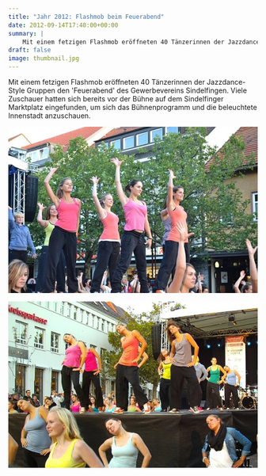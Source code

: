 ```yaml
---
title: "Jahr 2012: Flashmob beim Feuerabend"
date: 2012-09-14T17:40:00+00:00
summary: |
    Mit einem fetzigen Flashmob eröffneten 40 Tänzerinnen der Jazzdance-Style Gruppen den 'Feuerabend' des Gewerbevereins Sindelfingen. Viele Zuschauer hatten sich bereits vor der Bühne auf dem Sindelfinger Marktplatz eingefunden, um sich das Bühnenprogramm und die beleuchtete Innenstadt anzuschauen.
draft: false
image: thumbnail.jpg
---
```


Mit einem fetzigen Flashmob eröffneten 40 Tänzerinnen der Jazzdance-Style Gruppen den 'Feuerabend' des Gewerbevereins Sindelfingen. Viele Zuschauer hatten sich bereits vor der Bühne auf dem Sindelfinger Marktplatz eingefunden, um sich das Bühnenprogramm und die beleuchtete Innenstadt anzuschauen.

![files/vfl/2012/20120914b.jpg](20120914b.jpg)

![files/vfl/2012/20120914c.jpg](20120914c.jpg)


